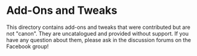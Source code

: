 # Add-Ons and Tweaks

This directory contains add-ons and tweaks that were contributed but are not "canon". They are uncatalogued and provided without support. If you have any question about them, please ask in the discussion forums on the Facebook group!